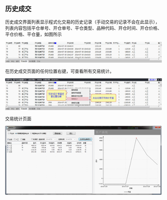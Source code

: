 ## 历史成交

历史成交界面列表显示程式化交易的历史记录（手动交易的记录不会在此显示），列表内容包括平仓单号、开仓单号、平仓类型、品种代码、开仓时间、开仓价格、平仓价格、平仓量，如图所示



![](/assets/1711101.png)



在历史成交页面的任何位置右键，可查看所有交易统计。



![](/assets/1711102.png)



交易统计页面





![](/assets/1711103.png)